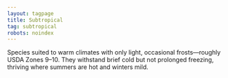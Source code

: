 ```yaml
---
layout: tagpage
title: Subtropical
tag: subtropical
robots: noindex
---
```


Species suited to warm climates with only light, occasional frosts—roughly USDA Zones 9–10. They withstand brief cold but not prolonged freezing, thriving where summers are hot and winters mild.
